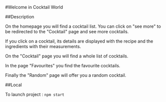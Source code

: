 #Welcome in Cocktail World

##Description

On the homepage you will find a cocktail list. You can click on "see more" to be redirected to the "Cocktail" page and see more cocktails.

If you click on a cocktail, its details are displayed with the recipe and the ingredients with their measurements.

On the "Cocktail" page you will find a whole list of cocktails.

In the page "Favourites" you find the favourite cocktails.

Finally the "Random" page will offer you a random cocktail.

##Local

To launch project : `npm start`

